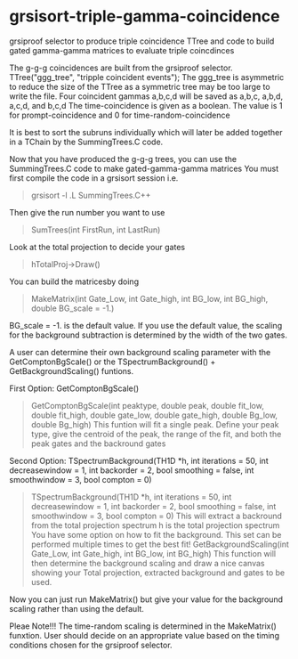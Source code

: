 # grsisort-triple-gamma-coincidence
grsiproof selector to produce triple coincidence TTree and code to build gated gamma-gamma matrices to evaluate triple coincdinces

The g-g-g coincidences are built from the grsiproof selector. 
TTree("ggg_tree", "tripple coincident events");
The ggg_tree is asymmetric to reduce the size of the TTree as a symmetric tree may be too large to write the file.
Four coincident gammas a,b,c,d will be saved as a,b,c, a,b,d, a,c,d, and b,c,d
The time-coincidence is given as a boolean. The value is 1 for prompt-coincidence and 0 for time-random-coincidence

It is best to sort the subruns individually which will later be added together in a TChain by the SummingTrees.C code.

Now that you have produced the g-g-g trees, you can use the SummingTrees.C code to make gated-gamma-gamma matrices
You must first compile the code in a grsisort session i.e.
> grsisort -l
> .L SummingTrees.C++

Then give the run number you want to use
> SumTrees(int FirstRun, int LastRun)

Look at the total projection to decide your gates
> hTotalProj->Draw()

You can build the matricesby doing
> MakeMatrix(int Gate_Low, int Gate_high, int BG_low, int BG_high, double BG_scale = -1.)

BG_scale = -1. is the default value. If you use the default value, the scaling for the background subtraction is determined by the width of the two gates.

A user can determine their own background scaling parameter with the GetComptonBgScale() or the TSpectrumBackground() + GetBackgroundScaling() funtions.

First Option: GetComptonBgScale()
> GetComptonBgScale(int peaktype, double peak, double fit_low, double fit_high, double gate_low, double gate_high, double Bg_low, double Bg_high)
This funtion will fit a single peak.
> Define your peak type, give the centroid of the peak, the range of the fit, and both the peak gates and the backround gates

Second Option: TSpectrumBackground(TH1D *h, int iterations = 50, int decreasewindow = 1, int backorder = 2, bool smoothing = false, int smoothwindow = 3, bool compton = 0)
> TSpectrumBackground(TH1D *h, int iterations = 50, int decreasewindow = 1, int backorder = 2, bool smoothing = false, int smoothwindow = 3, bool compton = 0)
This will extract a backround  from the total projection spectrum
h is the total projection spectrum
You have some option on how to fit the background. This set can be performed multiple times to get the best fit!
> GetBackgroundScaling(int Gate_Low, int Gate_high, int BG_low, int BG_high)
This function will then determine the background scaling and draw a nice canvas showing your Total projection, extracted background and gates to be used.

Now you can just run MakeMatrix() but give your value for the background scaling rather than using the default.

Pleae Note!!!
The time-random scaling is determined in the MakeMatrix() funxtion. User should decide on an appropriate value based on the timing conditions chosen for the grsiproof selector.
